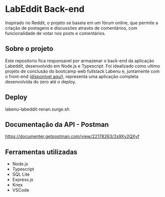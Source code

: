 # LabEddit Back-end

Inspirado no Reddit, o projeto se baseia em um fórum online, que permite a criação de postagens e discussões através de comentários, com funcionalidade de votar nos posts e comentários.

## Sobre o projeto

Este repositorio fica responsavel por armazenar o back-end da aplicação Labeddit, desenvolvido em Node.js e Typescript. Foi idealizado como ultimo projeto de conclusão do bootcamp web fullstack Labenu e, juntamente com o front-end ([disponível aqui](https://github.com/RenanMaruffa/projeto-labEddit-frontend)), representa uma aplicação completa desenvolvida do zero até o deploy.

## Deploy

labenu-labeddit-renan.surge.sh

## Documentação da API - Postman

https://documenter.getpostman.com/view/22178263/2s9Xy2QXyf

## Ferramentas utilizadas

- Node.js
- Typescript
- SQL Lite
- Express.js
- Knex
- VSCode
